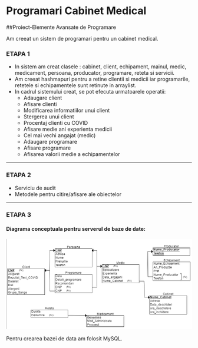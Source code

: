 # Programari Cabinet Medical
##Proiect-Elemente Avansate de Programare


Am creeat un sistem de programari pentru un cabinet medical.

### ETAPA 1

* In sistem am creat clasele : cabinet, client, echipament, mainul, medic, medicament, persoana, producator, programare, reteta si servicii.
* Am creeat hashmapuri pentru a retine clientii si  medicii iar programarile, retetele si echipamentele sunt retinute in arraylist.
* In cadrul sistemului creat, se pot efecuta urmatoarele operatii:
    * Adaugare client
    * Afisare clienti
    * Modificarea informatiilor unui client
    * Stergerea unui client
	* Procentaj clienti cu COVID
	* Afisare medie ani experienta medicii
	* Cel mai vechi angajat (medic)
	* Adaugare programare
	* Afisare programare
	* Afisarea valorii medie a echipamentelor 
---
### ETAPA 2

* Serviciu de audit
* Metodele pentru citire/afisare ale obiectelor  
---
### ETAPA 3

#### Diagrama conceptuala pentru serverul de baze de date:

<img src="/images/diagrama_conceptuala.png" width="800">

Pentru crearea bazei de data am folosit MySQL.







